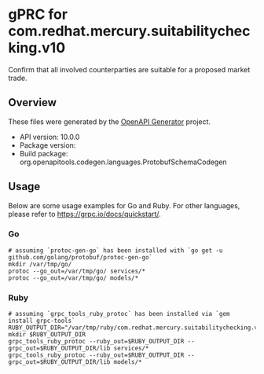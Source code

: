 # gPRC for com.redhat.mercury.suitabilitychecking.v10

Confirm that all involved counterparties are suitable for a proposed market trade.

## Overview
These files were generated by the [OpenAPI Generator](https://openapi-generator.tech) project.

- API version: 10.0.0
- Package version: 
- Build package: org.openapitools.codegen.languages.ProtobufSchemaCodegen

## Usage

Below are some usage examples for Go and Ruby. For other languages, please refer to https://grpc.io/docs/quickstart/.

### Go
```
# assuming `protoc-gen-go` has been installed with `go get -u github.com/golang/protobuf/protoc-gen-go`
mkdir /var/tmp/go/
protoc --go_out=/var/tmp/go/ services/*
protoc --go_out=/var/tmp/go/ models/*
```

### Ruby
```
# assuming `grpc_tools_ruby_protoc` has been installed via `gem install grpc-tools`
RUBY_OUTPUT_DIR="/var/tmp/ruby/com.redhat.mercury.suitabilitychecking.v10"
mkdir $RUBY_OUTPUT_DIR
grpc_tools_ruby_protoc --ruby_out=$RUBY_OUTPUT_DIR --grpc_out=$RUBY_OUTPUT_DIR/lib services/*
grpc_tools_ruby_protoc --ruby_out=$RUBY_OUTPUT_DIR --grpc_out=$RUBY_OUTPUT_DIR/lib models/*
```
